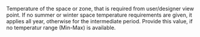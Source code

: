 ﻿Temperature of the space or zone, that is required from user/designer view point.  If no summer or winter space temperature requirements are given, it applies all year, otherwise for the intermediate period. Provide this value, if no temperatur range (Min-Max) is available.
